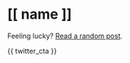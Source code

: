 # [[ name ]]

Feeling lucky? [Read a random post](/random).

<ul data-feed="/blog">
    <template>
        {{ feed_item }}
    </template>
</ul>

{{ twitter_cta }}